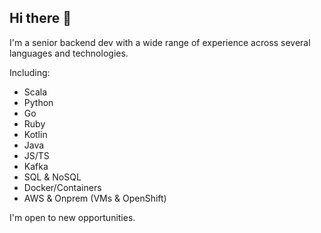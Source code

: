 ## Hi there 👋

I'm a senior backend dev with a wide range of experience across several languages and technologies.

Including:
* Scala
* Python
* Go
* Ruby
* Kotlin
* Java
* JS/TS
* Kafka
* SQL & NoSQL
* Docker/Containers
* AWS & Onprem (VMs & OpenShift)


I'm open to new opportunities.

<!--
**kevinarchambeau/kevinarchambeau** is a ✨ _special_ ✨ repository because its `README.md` (this file) appears on your GitHub profile.

Here are some ideas to get you started:

- 🔭 I’m currently working on ...
- 🌱 I’m currently learning ...
- 👯 I’m looking to collaborate on ...
- 🤔 I’m looking for help with ...
- 💬 Ask me about ...
- 📫 How to reach me: ...
- 😄 Pronouns: ...
- ⚡ Fun fact: ...
-->
